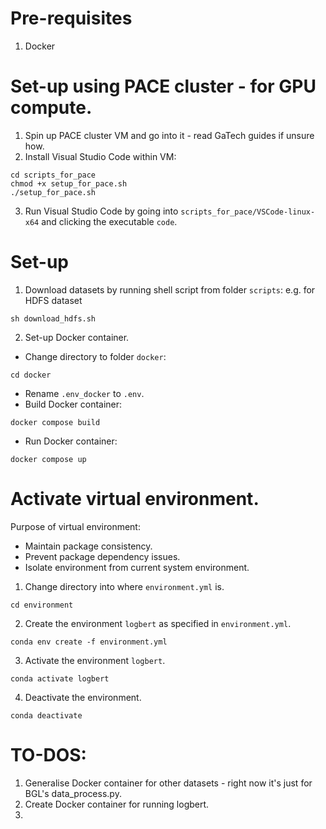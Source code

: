 # Pre-requisites
1. Docker

# Set-up using PACE cluster - for GPU compute.
1. Spin up PACE cluster VM and go into it - read GaTech guides if unsure how.
2. Install Visual Studio Code within VM:
```
cd scripts_for_pace
chmod +x setup_for_pace.sh
./setup_for_pace.sh
```
3. Run Visual Studio Code by going into `scripts_for_pace/VSCode-linux-x64` and clicking the executable `code`.


# Set-up
1. Download datasets by running shell script from folder `scripts`:
e.g. for HDFS dataset
```
sh download_hdfs.sh
```
2. Set-up Docker container.
- Change directory to folder `docker`: 
```
cd docker
```
- Rename `.env_docker` to `.env`.
- Build Docker container:
```
docker compose build
```
- Run Docker container:
```
docker compose up
```

# Activate virtual environment.
Purpose of virtual environment:
- Maintain package consistency.
- Prevent package dependency issues.
- Isolate environment from current system environment.

1. Change directory into where `environment.yml` is.
```
cd environment
```

2. Create the environment `logbert` as specified in `environment.yml`.
```
conda env create -f environment.yml
```

3. Activate the environment `logbert`.
```
conda activate logbert
```

4. Deactivate the environment.
```
conda deactivate
```

# TO-DOS:
1. Generalise Docker container for other datasets - right now it's just for BGL's data_process.py.
2. Create Docker container for running logbert.
3. 